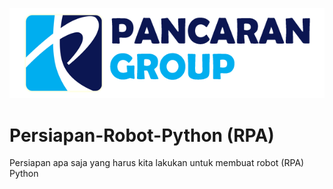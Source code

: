 
<p align="center">
  <img src="PANCARAN GROUP 2019.gif" alt="logo"/>
</p>

# Persiapan-Robot-Python (RPA)      
Persiapan apa saja yang harus kita lakukan untuk membuat robot (RPA) Python 
